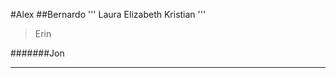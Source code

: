 #Alex
##Bernardo
'''
Laura
Elizabeth
Kristian
'''

>Erin

#######Jon

--------------------------------------
